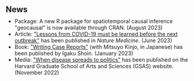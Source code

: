 <h1 id="news"></h1>

<h2 style="margin: 60px 0px 10px;">News</h2>

<ul style="margin:0 0 5px;">
  <li><fontcustom>Package:</fontcustom> A new R package for spatiotemporal causal inference <a href = "https://github.com/mmukaigawara/geocausal/" style = "text-decoration:none;">"geocausal"</a> is now available through CRAN. (August 2023)</li>
  <li><fontcustom>Article:</fontcustom> <a href="https://doi.org/10.1038/s41591-023-02377-6">"Lessons from COVID-19 must be learned before the next outbreak"</a> has been published in <i>Nature Medicine</i>. (June 2023)</li>
  <li><fontcustom>Book:</fontcustom> <a href="https://www.igaku-shoin.co.jp/book/detail/110486">"Writing Case Reports"</a> (with Mitsuyo Kinjo, in Japanese) has been published by Igaku Shoin. (January 2023)</li>
  <li><fontcustom>Media:</fontcustom> <a href="https://gsas.harvard.edu/news/when-disease-spreads-politics">"When disease spreads to politics"</a> has been published on the Harvard Graduate School of Arts and Sciences (GSAS) website. (November 2022)</li>
</ul>


<!-- {% for link in site.data.software.main %}

<li>
<div class="pub-row">
  <div class="col-sm-3 abbr" style="position: relative;padding-right: 15px;padding-left: 15px;">
    {% if link.image %} 
    <img src="{{ link.image }}" style="width=10%;">
    {% endif %}
  </div>
  <div class="col-sm-9" style="position: relative;padding-right: 15px;padding-left: 20px;">
      <div class="title"><a href="{{ link.pdf }}">{{ link.title }}</a></div>
      <div class="author">{{ link.authors }}</div>
      <div class="periodical"><em>{{ link.conference }}</em>
      </div>
    <div class="links">
      {% if link.pdf %} 
      <a href="{{ link.pdf }}" class="btn btn-sm z-depth-0" role="button" target="_blank" style="font-size:12px;">PDF</a>
      {% endif %}
      {% if link.code %} 
      <a href="{{ link.code }}" class="btn btn-sm z-depth-0" role="button" target="_blank" style="font-size:12px;">Code</a>
      {% endif %}
      {% if link.page %} 
      <a href="{{ link.page }}" class="btn btn-sm z-depth-0" role="button" target="_blank" style="font-size:12px;">Project Page</a>
      {% endif %}
    </div>
  </div>
</div>
</li>

<br>

{% endfor %}

</ol>
</div>
-->
